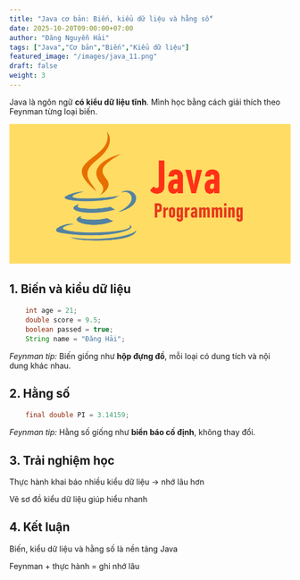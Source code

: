 ```yaml
---
title: "Java cơ bản: Biến, kiểu dữ liệu và hằng số"
date: 2025-10-20T09:00:00+07:00
author: "Đăng Nguyễn Hải"
tags: ["Java","Cơ bản","Biến","Kiểu dữ liệu"]
featured_image: "/images/java_11.png"
draft: false
weight: 3
---
```


Java là ngôn ngữ **có kiểu dữ liệu tĩnh**. Mình học bằng cách giải thích theo Feynman từng loại biến.<!--more-->

![Java Basics](/images/java_11.png)

## 1. Biến và kiểu dữ liệu

```java
    int age = 21;
    double score = 9.5;
    boolean passed = true;
    String name = "Đăng Hải";
```
*Feynman tip:* Biến giống như **hộp đựng đồ**, mỗi loại có dung tích và nội dung khác nhau.

## 2. Hằng số
```java
    final double PI = 3.14159;
```
*Feynman tip:* Hằng số giống như **biển báo cố định**, không thay đổi.

## 3. Trải nghiệm học

Thực hành khai báo nhiều kiểu dữ liệu → nhớ lâu hơn

Vẽ sơ đồ kiểu dữ liệu giúp hiểu nhanh

## 4. Kết luận

Biến, kiểu dữ liệu và hằng số là nền tảng Java

Feynman + thực hành = ghi nhớ lâu